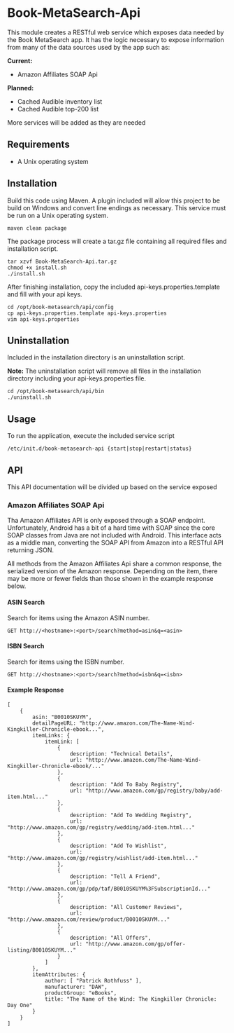 Book-MetaSearch-Api
===================

This module creates a RESTful web service which exposes data needed by the Book MetaSearch app. It has
the logic necessary to expose information from many of the data sources used by the app such as:

**Current:**

- Amazon Affiliates SOAP Api

**Planned:**

- Cached Audible inventory list
- Cached Audible top-200 list

More services will be added as they are needed

Requirements
------------

- A Unix operating system

Installation
------------

Build this code using Maven. A plugin included will allow this project to
be build on Windows and convert line endings as necessary. This service must
be run on a Unix operating system.

    maven clean package

The package process will create a tar.gz file containing all required files
and installation script.

    tar xzvf Book-MetaSearch-Api.tar.gz
    chmod +x install.sh
    ./install.sh

After finishing installation, copy the included api-keys.properties.template
and fill with your api keys.

    cd /opt/book-metasearch/api/config
    cp api-keys.properties.template api-keys.properties
    vim api-keys.properties

Uninstallation
--------------

Included in the installation directory is an uninstallation script.

**Note:** The uninstallation script will remove all files in the installation
directory including your api-keys.properties file.

    cd /opt/book-metasearch/api/bin
    ./uninstall.sh

Usage
-----

To run the application, execute the included service script

    /etc/init.d/book-metasearch-api {start|stop|restart|status}

API
---

This API documentation will be divided up based on the service exposed

### Amazon Affiliates SOAP Api

Tha Amazon Affiliates API is only exposed through a SOAP endpoint. Unfortunately,
Android has a bit of a hard time with SOAP since the core SOAP classes from Java are
not included with Android. This interface acts as a middle man, converting the SOAP
API from Amazon into a RESTful API returning JSON.

All methods from the Amazon Affiliates Api share a common response, the serialized version
of the Amazon response. Depending on the item, there may be more or fewer fields than
those shown in the example response below.

#### ASIN Search

Search for items using the Amazon ASIN number.

    GET http://<hostname>:<port>/search?method=asin&q=<asin>

#### ISBN Search

Search for items using the ISBN number.

    GET http://<hostname>:<port>/search?method=isbn&q=<isbn>

#### Example Response

    [
        {
            asin: "B0010SKUYM",
            detailPageURL: "http://www.amazon.com/The-Name-Wind-Kingkiller-Chronicle-ebook...",
            itemLinks: {
                itemLink: [
                    {
                        description: "Technical Details",
                        url: "http://www.amazon.com/The-Name-Wind-Kingkiller-Chronicle-ebook/..."
                    },
                    {
                        description: "Add To Baby Registry",
                        url: "http://www.amazon.com/gp/registry/baby/add-item.html..."
                    },
                    {
                        description: "Add To Wedding Registry",
                        url: "http://www.amazon.com/gp/registry/wedding/add-item.html..."
                    },
                    {
                        description: "Add To Wishlist",
                        url: "http://www.amazon.com/gp/registry/wishlist/add-item.html..."
                    },
                    {
                        description: "Tell A Friend",
                        url: "http://www.amazon.com/gp/pdp/taf/B0010SKUYM%3FSubscriptionId..."
                    },
                    {
                        description: "All Customer Reviews",
                        url: "http://www.amazon.com/review/product/B0010SKUYM..."
                    },
                    {
                        description: "All Offers",
                        url: "http://www.amazon.com/gp/offer-listing/B0010SKUYM..."
                    }
                ]
            },
            itemAttributes: {
                author: [ "Patrick Rothfuss" ],
                manufacturer: "DAW",
                productGroup: "eBooks",
                title: "The Name of the Wind: The Kingkiller Chronicle: Day One"
            }
        }
    ]
